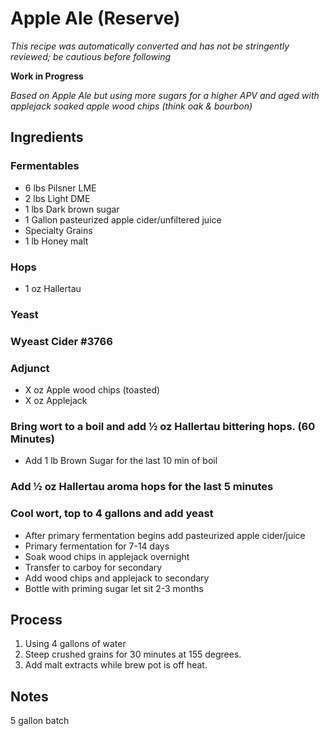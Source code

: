 # Apple Ale (Reserve)

*This recipe was automatically converted and has not be stringently reviewed; be cautious before following*

**Work in Progress**

*Based on Apple Ale but using more sugars for a higher APV and aged with applejack soaked apple wood chips (think oak & bourbon)*

## Ingredients

### Fermentables

- 6 lbs Pilsner LME
- 2 lbs Light DME
- 1 lbs Dark brown sugar
- 1 Gallon pasteurized apple cider/unfiltered juice
- Specialty Grains
- 1 lb Honey malt

### Hops

- 1 oz Hallertau

### Yeast

### Wyeast Cider #3766

### Adjunct

- X oz Apple wood chips (toasted)
- X oz Applejack

### Bring wort to a boil and add ½ oz Hallertau bittering hops. (60 Minutes)

- Add 1 lb Brown Sugar for the last 10 min of boil

### Add ½ oz Hallertau aroma hops for the last 5 minutes

### Cool wort, top to 4 gallons and add yeast

- After primary fermentation begins add pasteurized apple cider/juice
- Primary fermentation for 7-14 days
- Soak wood chips in applejack overnight
- Transfer to carboy for secondary
- Add wood chips and applejack to secondary
- Bottle with priming sugar let sit 2-3 months

## Process

1. Using 4 gallons of water
2. Steep crushed grains for 30 minutes at 155 degrees.
3. Add malt extracts while brew pot is off heat.

## Notes

5 gallon batch
